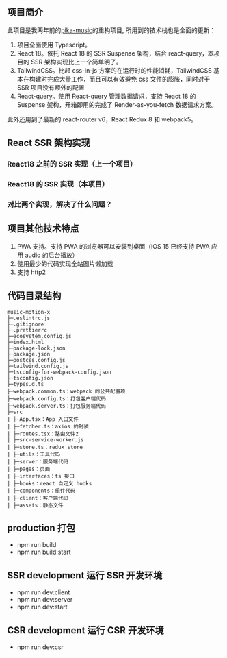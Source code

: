 ## 项目简介

此项目是我两年前的[pika-music](https://github.com/mbaxszy7/pika-music)的重构项目, 所用到的技术栈也是全面的更新：

1. 项目全面使用 Typescript。
2. React 18。依托 React 18 的 SSR Suspense 架构，结合 react-query，本项目的 SSR 架构实现比上一个简单明了。
3. TailwindCSS。比起 css-in-js 方案的在运行时的性能消耗，TailwindCSS 基本在构建时完成大量工作，而且可以有效避免 css 文件的膨胀，同时对于 SSR 项目没有额外的配置
4. React-query。使用 React-query 管理数据请求，支持 React 18 的 Suspense 架构，开箱即用的完成了 Render-as-you-fetch 数据请求方案。

此外还用到了最新的 react-router v6，React Redux 8 和 webpack5。

## React SSR 架构实现

### React18 之前的 SSR 实现（上一个项目）

### React18 的 SSR 实现（本项目）

### 对比两个实现，解决了什么问题？

## 项目其他技术特点

1. PWA 支持。支持 PWA 的浏览器可以安装到桌面（IOS 15 已经支持 PWA 应用 audio 的后台播放）
2. 使用最少的代码实现全站图片懒加载
3. 支持 http2

## 代码目录结构

```
music-motion-x
├─.eslintrc.js
├─.gitignore
├─.prettierrc
├─ecosystem.config.js
├─index.html
├─package-lock.json
├─package.json
├─postcss.config.js
├─tailwind.config.js
├─tsconfig-for-webpack-config.json
├─tsconfig.json
├─types.d.ts
├─webpack.common.ts：webpack 的公共配置项
├─webpack.config.ts：打包客户端代码
├─webpack.server.ts：打包服务端代码
├─src
| ├─App.tsx：App 入口文件
| ├─fetcher.ts：axios 的封装
| ├─routes.tsx：路由文件z
| ├─src-service-worker.js
| ├─store.ts：redux store
| ├─utils：工具代码
| ├─server：服务端代码
| ├─pages：页面
| ├─interfaces：ts 接口
| ├─hooks：react 自定义 hooks
| ├─components：组件代码
| ├─client：客户端代码
| ├─assets：静态文件
```

## production 打包

- npm run build
- npm run build:start

## SSR development 运行 SSR 开发环境

- npm run dev:client
- npm run dev:server
- npm run dev:start

## CSR development 运行 CSR 开发环境

- npm run dev:csr
